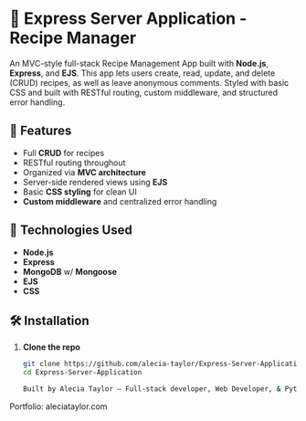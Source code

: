 # 🍲 Express Server Application - Recipe Manager

An MVC-style full-stack Recipe Management App built with **Node.js**, **Express**, and **EJS**. This app lets users create, read, update, and delete (CRUD) recipes, as well as leave anonymous comments. Styled with basic CSS and built with RESTful routing, custom middleware, and structured error handling.

## 🚀 Features

- Full **CRUD** for recipes
- RESTful routing throughout
- Organized via **MVC architecture**
- Server-side rendered views using **EJS**
- Basic **CSS styling** for clean UI
- **Custom middleware** and centralized error handling

## 🧪 Technologies Used

- **Node.js**
- **Express**
- **MongoDB** w/ **Mongoose**
- **EJS**
- **CSS**

## 🛠️ Installation

1. **Clone the repo**  
   ```bash
   git clone https://github.com/alecia-taylor/Express-Server-Application.git
   cd Express-Server-Application

   Built by Alecia Taylor — Full-stack developer, Web Developer, & Python AI enthusiast.
Portfolio: aleciataylor.com


